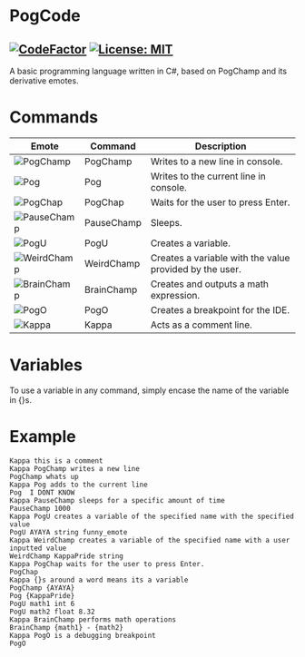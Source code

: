 # PogCode
[![CodeFactor](https://www.codefactor.io/repository/github/suprnova123/pogcode/badge)](https://www.codefactor.io/repository/github/suprnova123/pogcode) [![License: MIT](https://img.shields.io/badge/License-MIT-yellow.svg)](https://opensource.org/licenses/MIT)
---
A basic programming language written in C#, based on PogChamp and its derivative emotes.

# Commands
Emote | Command | Description
------------ | ------------ | -------------
![PogChamp](https://static-cdn.jtvnw.net/emoticons/v1/88/1.0) | PogChamp | Writes to a new line in console.
![Pog](https://cdn.frankerfacez.com/emoticon/210748/1) | Pog | Writes to the current line in console.
![PogChap](https://cdn.frankerfacez.com/emoticon/14935/1) | PogChap | Waits for the user to press Enter.
![PauseChamp](https://cdn.frankerfacez.com/emoticon/349048/1) | PauseChamp | Sleeps.
![PogU](https://cdn.frankerfacez.com/emoticon/256055/1) | PogU | Creates a variable.
![WeirdChamp](https://cdn.frankerfacez.com/emoticon/262468/1) | WeirdChamp | Creates a variable with the value provided by the user.
![BrainChamp](https://cdn.frankerfacez.com/emoticon/384403/1) | BrainChamp | Creates and outputs a math expression.
![PogO](https://cdn.frankerfacez.com/emoticon/401202/1) | PogO | Creates a breakpoint for the IDE.
![Kappa](https://static-cdn.jtvnw.net/emoticons/v1/25/1.0) | Kappa | Acts as a comment line.

# Variables
To use a variable in any command, simply encase the name of the variable in {}s.

# Example
```
Kappa this is a comment
Kappa PogChamp writes a new line
PogChamp whats up
Kappa Pog adds to the current line
Pog  I DONT KNOW
Kappa PauseChamp sleeps for a specific amount of time
PauseChamp 1000
Kappa PogU creates a variable of the specified name with the specified value
PogU AYAYA string funny_emote
Kappa WeirdChamp creates a variable of the specified name with a user inputted value
WeirdChamp KappaPride string
Kappa PogChap waits for the user to press Enter.
PogChap
Kappa {}s around a word means its a variable
PogChamp {AYAYA}
Pog {KappaPride}
PogU math1 int 6
PogU math2 float 8.32
Kappa BrainChamp performs math operations
BrainChamp {math1} - {math2}
Kappa PogO is a debugging breakpoint
PogO
```
